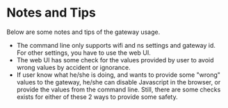 # Notes and Tips

Below are some notes and tips of the gateway usage.

- The command line only supports wifi and ns settings and gateway id. For other settings, you have to use the web UI.
- The web UI has some check for the values provided by user to avoid wrong values by accident or ignorance.
- If user know what he/she is doing, and wants to provide some "wrong" values to the gateway, he/she can disable Javascript in the browser, or provide the values from the command line.
  Still, there are some checks exists for either of these 2 ways to provide some safety.
